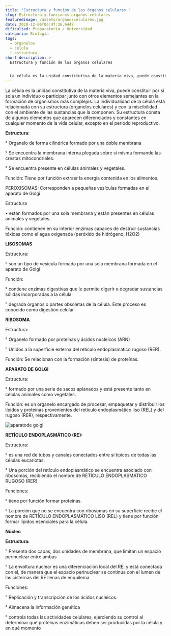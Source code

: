 ```yaml
---
title: "Estructura y función de los órganos celulares "
slug: Estructura-y-funciones-organos-celulares
featuredimage: /assets/organoscelulares.jpg
date: 2020-12-06T06:47:36.644Z
dificultad: Preparatoria / Universidad
categoria: Biología
tags:
  - organelos
  - celula
  - estructura
short-description: >-
  Estructura y función de los órganos celulares 


  La célula es la unidad constitutiva de la materia viva, puede constituir por sí sola un individuo o participar junto con otros elementos semejantes en la formación de organismos más complejos.
---
```

La célula es la unidad constitutiva de la materia viva, puede constituir por sí sola un individuo o participar junto con otros elementos semejantes en la formación de organismos más complejos. La individualidad de la célula está relacionada con su estructura (organelos celulares) y con la miscibilidad con el ambiente de las sustancias que la componen. Su estructura consta de algunos elementos que aparecen diferenciados y constantes en cualquier momento de la vida celular, excepto en el periodo reproductivo.

**Estructura:**

° Organelo de forma cilíndrica formado por una doble membrana

° Se encuentra la membrana interna plegada sobre sí misma formando las crestas mitocondriales.

° Se encuentra presente en células animales y vegetales.

Función: Tiene por función extraer la energía contenida en los alimentos.

PEROXISOMAS: Corresponden a pequeñas vesículas formadas en el aparato de Golgi

Estructura

• están formados por una sola membrana y están presentes en células animales y vegetales.

Función: contienen en su interior enzimas capaces de destruir sustancias tóxicas como el agua oxigenada (peróxido de hidrógeno; H2O2)

**LISOSOMAS**

Estructura:

° son un tipo de vesícula formada por una sola membrana formada en el aparato de Golgi

Función:

° contiene enzimas digestivas que le permite digerir o degradar sustancias sólidas incorporadas a la célula

° degrada órganos o partes obsoletas de la célula. Este proceso es conocido como digestión celular

**RIBOSOMA**

Estructura:

° Organelo formado por proteínas y ácidos nucleicos (ARN)

° Unidos a la superficie externa del retículo endoplasmático rugoso (RER).

Función: Se relacionan con la formación (síntesis) de proteínas.

**APARATO DE GOLGI**

Estructura:

° formado por una serie de sacos aplanados y está presente tanto en células animales como vegetales.

Función: es un organelo encargado de procesar, empaquetar y distribuir los lípidos y proteínas provenientes del retículo endoplasmático liso (REL) y del rugoso (RER), respectivamente.

![aparatode golgi](/assets/aparatodegolgi.png "aparato de golgi")

**RETÍCULO ENDOPLASMÁTICO (RE):**

Estructura:

° es una red de tubos y canales conectados entre sí típicos de todas las células eucariotas.

° Una porción del retículo endoplasmático se encuentra asociado con ribosomas, recibiendo el nombre de RETÍCULO ENDOPLASMÁTICO RUGOSO (RER)

Funciones:

° tiene por función formar proteínas.

° La porción que no se encuentra con ribosomas en su superficie recibe el nombre de RETÍCULO ENDOPLASMÁTICO LISO (REL) y tiene por función formar lípidos esenciales para la célula.

**Núcleo**

**Estructura:**

° Presenta dos capas, dos unidades de membrana, que limitan un espacio perinuclear entre ambas

° La envoltura nuclear es una diferenciación local del RE, y está conectada con él, de manera que el espacio perinuclear se continúa con el lumen de las cisternas del RE llenas de enquilema

Funciones:

° Replicación y transcripción de los ácidos nucleicos.

° Almacena la información genética

° controla todas las actividades celulares, ejerciendo su control al determinar qué proteínas enzimáticas deben ser producidas por la célula y en qué momento